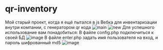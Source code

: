 # qr-inventory
Мой старый проект, когда я ещё пытался в js
Вебка для инвентаризации внутри компании, с генератором qr кода
  ![main](https://user-images.githubusercontent.com/98615658/158384256-c4c81824-67bf-46b2-a4f7-613e473a4ef9.jpg)
  ![new](https://user-images.githubusercontent.com/98615658/158384324-e40ace45-8ecd-4102-831c-a967991a7d09.jpg)
Для успешного использование вам понадобиться:
  В файле config.php подключиться к своей БД
  ![image](https://user-images.githubusercontent.com/98615658/158384609-05fb47b3-b904-4d00-acee-1019b0e808b0.png)
  В файле enter.php задать имя пользователя на вход, и пароль шифрованный md5
  ![image](https://user-images.githubusercontent.com/98615658/158384879-5960bbc3-fb9e-45e2-b812-7eedaa76d6d4.png)
